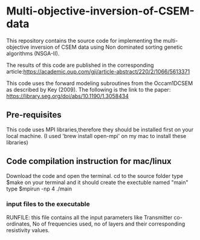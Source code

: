 # Multi-objective-inversion-of-CSEM-data

This repository contains the source code for implementing the multi-objective inversion of CSEM data using Non dominated sorting genetic algorithms (NSGA-II).

The results of this code are published in the corresponding article:https://academic.oup.com/gji/article-abstract/220/2/1066/5613371

This code uses the forward modeling subroutines from the Occam1DCSEM as described by Key (2009). The following is the link to the paper: https://library.seg.org/doi/abs/10.1190/1.3058434

## Pre-requisites
This code uses MPI libraries,therefore they should be installed first on your local machine. (I used 'brew install open-mpi' on my mac to install these libraries)

## Code compilation instruction for mac/linux
Download the code and open the terminal. cd to the source folder
type $make  on your terminal and it should create the exectuble named "main"
type $mpirun -np 4 ./main

### input files to the executable
RUNFILE: this file contains all the input parameters like Transmitter co-ordinates, No of frequencies used, no of layers and their corresponding resistivity values.

